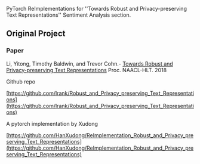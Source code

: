 PyTorch ReImplementations for ''Towards Robust and Privacy-preserving Text Representations'' Sentiment Analysis section.

## Original Project

### Paper

Li, Yitong, Timothy Baldwin, and Trevor Cohn.- [Towards Robust and Privacy-preserving Text Representations](https://aclanthology.org/P18-2005.pdf) Proc. NAACL-HLT. 2018

Github repo

[https://github.com/lrank/Robust_and_Privacy_preserving_Text_Representations](https://github.com/lrank/Robust_and_Privacy_preserving_Text_Representations)

A pytorch implementation by Xudong

[https://github.com/HanXudong/ReImplementation_Robust_and_Privacy_preserving_Text_Representations](https://github.com/HanXudong/ReImplementation_Robust_and_Privacy_preserving_Text_Representations)
